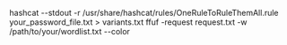 hashcat --stdout -r /usr/share/hashcat/rules/OneRuleToRuleThemAll.rule your_password_file.txt > variants.txt
ffuf -request request.txt -w /path/to/your/wordlist.txt --color
